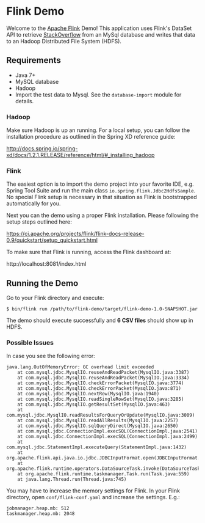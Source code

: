 Flink Demo
==========

Welcome to the [Apache Flink][] Demo! This application uses Flink's DataSet API to
retrieve [StackOverflow][] from an MySql database and writes that data to an Hadoop
Distributed File System (HDFS).

## Requirements

* Java 7+
* MySQL database
* Hadoop
* Import the test data to Mysql. See the `database-import` module for details.

### Hadoop

Make sure Hadoop is up an running. For a local setup, you can follow the installation
procedure as outlined in the Spring XD reference guide:

http://docs.spring.io/spring-xd/docs/1.2.1.RELEASE/reference/html/#_installing_hadoop

### Flink

The easiest option is to import the demo project into your favorite IDE, e.g. Spring Tool Suite and run
the main class `io.spring.flink.Jdbc2HdfsSample`. No special Flink setup is necessary
in that situation as Flink is bootstrapped automatically for you.

Next you can the demo using a proper Flink installation. Please following the setup
steps outlined here:

https://ci.apache.org/projects/flink/flink-docs-release-0.9/quickstart/setup_quickstart.html

To make sure that Flink is running, access the Flink dashboard at:

http://localhost:8081/index.html

## Running the Demo

Go to your Flink directory and execute:

	$ bin/flink run /path/to/flink-demo/target/flink-demo-1.0-SNAPSHOT.jar

The demo should execute successfully and **6 CSV files** should show up in HDFS.

### Possible Issues

In case you see the following error:

```
java.lang.OutOfMemoryError: GC overhead limit exceeded
	at com.mysql.jdbc.MysqlIO.reuseAndReadPacket(MysqlIO.java:3387)
	at com.mysql.jdbc.MysqlIO.reuseAndReadPacket(MysqlIO.java:3334)
	at com.mysql.jdbc.MysqlIO.checkErrorPacket(MysqlIO.java:3774)
	at com.mysql.jdbc.MysqlIO.checkErrorPacket(MysqlIO.java:871)
	at com.mysql.jdbc.MysqlIO.nextRow(MysqlIO.java:1940)
	at com.mysql.jdbc.MysqlIO.readSingleRowSet(MysqlIO.java:3285)
	at com.mysql.jdbc.MysqlIO.getResultSet(MysqlIO.java:463)
	at com.mysql.jdbc.MysqlIO.readResultsForQueryOrUpdate(MysqlIO.java:3009)
	at com.mysql.jdbc.MysqlIO.readAllResults(MysqlIO.java:2257)
	at com.mysql.jdbc.MysqlIO.sqlQueryDirect(MysqlIO.java:2650)
	at com.mysql.jdbc.ConnectionImpl.execSQL(ConnectionImpl.java:2541)
	at com.mysql.jdbc.ConnectionImpl.execSQL(ConnectionImpl.java:2499)
	at com.mysql.jdbc.StatementImpl.executeQuery(StatementImpl.java:1432)
	at org.apache.flink.api.java.io.jdbc.JDBCInputFormat.open(JDBCInputFormat.java:86)
	at org.apache.flink.runtime.operators.DataSourceTask.invoke(DataSourceTask.java:151)
	at org.apache.flink.runtime.taskmanager.Task.run(Task.java:559)
	at java.lang.Thread.run(Thread.java:745)
```

You may have to increase the memory settings for Flink. In your Flink directory,
open `conf/flink-conf.yaml` and increase the settings. E.g.:

```
jobmanager.heap.mb: 512
taskmanager.heap.mb: 2048
```

[Apache Flink]: https://flink.apache.org/
[StackOverflow]: http://stackoverflow.com/